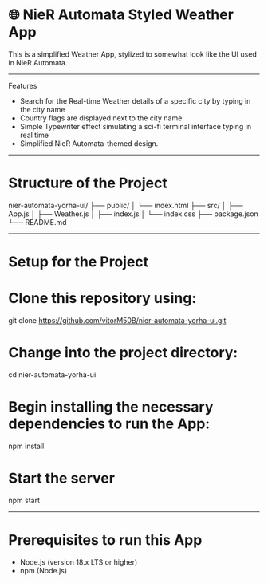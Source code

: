 # 🌐 NieR Automata Styled Weather App

This is a simplified Weather App, stylized to somewhat look like the UI used in NieR Automata.

---

Features

-  Search for the Real-time Weather details of a specific city by typing in the city name
-  Country flags are displayed next to the city name
-  Simple Typewriter effect simulating a sci-fi terminal interface typing in real time
-  Simplified NieR Automata-themed design.
---


# Structure of the Project

nier-automata-yorha-ui/ ├── public/ │ └── index.html ├── src/ │ ├── App.js │ ├── Weather.js │ ├── index.js │ └── index.css ├── package.json └── README.md

---

# Setup for the Project

# Clone this repository using:
git clone https://github.com/vitorM50B/nier-automata-yorha-ui.git

# Change into the project directory:
cd nier-automata-yorha-ui

# Begin installing the necessary dependencies to run the App:
npm install

# Start the server
npm start

---

# Prerequisites to run this App
- Node.js (version 18.x LTS or higher)
- npm (Node.js)
